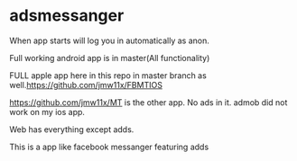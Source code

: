 # adsmessanger

When app starts will log you in automatically as anon.

Full working android app is in master(All functionality)

FULL apple app here in this repo in master branch as well.https://github.com/jmw11x/FBMTIOS


https://github.com/jmw11x/MT is the other app. No ads in it. admob did not work on my ios app.



Web has everything except adds.

This is a app like facebook messanger featuring adds

